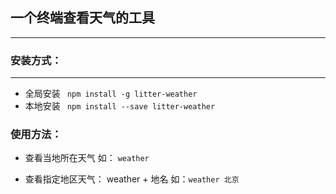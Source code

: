 ## 一个终端查看天气的工具
---
### 安装方式：
---
- 全局安装
  ` npm install -g litter-weather`
- 本地安装
  ` npm install --save litter-weather`

### 使用方法：
- 查看当地所在天气
  如： `weather`

- 查看指定地区天气： weather + 地名
  如：`weather 北京` 
